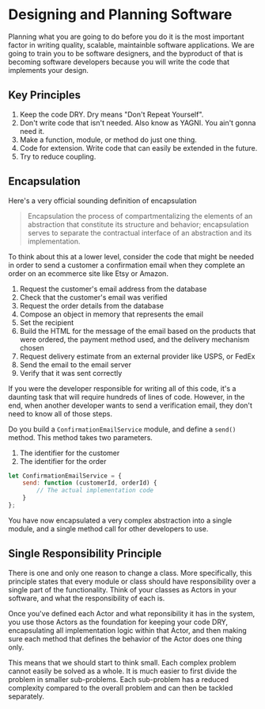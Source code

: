 # Designing and Planning Software

Planning what you are going to do before you do it is the most important factor in writing quality, scalable, maintainble software applications. We are going to train you to be software designers, and the byproduct of that is becoming software developers because you will write the code that implements your design.

## Key Principles

1. Keep the code DRY. Dry means "Don't Repeat Yourself".
1. Don't write code that isn't needed. Also know as YAGNI. You ain't gonna need it.
1. Make a function, module, or method do just one thing.
1. Code for extension. Write code that can easily be extended in the future.
1. Try to reduce coupling.

## Encapsulation

Here's a very official sounding definition of encapsulation

> Encapsulation the process of compartmentalizing the elements of an abstraction that constitute its structure and behavior; encapsulation serves to separate the contractual interface of an abstraction and its implementation.

To think about this at a lower level, consider the code that might be needed in order to send a customer a confirmation email when they complete an order on an ecommerce site like Etsy or Amazon.

1. Request the customer's email address from the database
1. Check that the customer's email was verified
1. Request the order details from the database
1. Compose an object in memory that represents the email
1. Set the recipient
1. Build the HTML for the message of the email based on the products that were ordered, the payment method used, and the delivery mechanism chosen
1. Request delivery estimate from an external provider like USPS, or FedEx
1. Send the email to the email server
1. Verify that it was sent correctly

If you were the developer responsible for writing all of this code, it's a daunting task that will require hundreds of lines of code. However, in the end, when another developer wants to send a verification email, they don't need to know all of those steps.

Do you build a `ConfirmationEmailService` module, and define a `send()` method. This method takes two parameters.

1. The identifier for the customer
1. The identifier for the order

```js
let ConfirmationEmailService = {
    send: function (customerId, orderId) {
        // The actual implementation code
    }
};
```

You have now encapsulated a very complex abstraction into a single module, and a single method call for other developers to use.

## Single Responsibility Principle

There is one and only one reason to change a class. More specifically, this principle states that every module or class should have responsibility over a single part of the functionality. Think of your classes as Actors in your software, and what the responsibility of each is.

Once you've defined each Actor and what reponsibility it has in the system, you use those Actors as the foundation for keeping your code DRY, encapsulating all implementation logic within that Actor, and then making sure each method that defines the behavior of the Actor does one thing only.

This means that we should start to think small. Each complex problem cannot easily be solved as a whole. It is much easier to first divide the problem in smaller sub-problems. Each sub-problem has a reduced complexity compared to the overall problem and can then be tackled separately.

